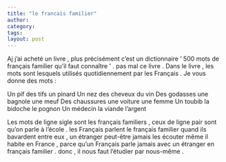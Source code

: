 ```yaml
---
title: "le francais familier"
author:
category: 
tags: 
layout: post
---
```

Aj j’ai acheté un livre , plus précisément c’est un dictionnaire ‘ 500 mots de français familier qu’il faut connaître ’ . pas mal ce livre .
Dans le livre , les mots sont lesquels utilisés quotidiennement par les Français .
Je vous donne des mots :

Un pif                       des tifs                    un pinard
Un nez                       des cheveux                 du vin
Des godasses                 une bagnole                 une meuf
Des chaussures               une voiture                 une femme
Un toubib                    la bidoche                  le pognon
Un médecin                   la viande                   l’argent 

Les mots de ligne sigle sont les français familiers , ceux de ligne pair sont qu’on parle à l’école . les Français parlent le français familier quand ils bavardent entre eux , un étranger peut-être jamais les écouter même il habite en France , parce qu’un Français parle jamais avec un étranger en français familier . donc , il nous faut l’étudier par nous-même .

